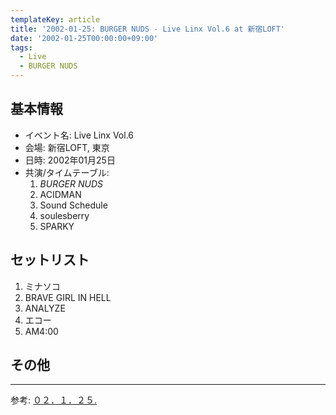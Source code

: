 ```yaml
---
templateKey: article
title: '2002-01-25: BURGER NUDS - Live Linx Vol.6 at 新宿LOFT'
date: '2002-01-25T00:00:00+09:00'
tags:
  - Live
  - BURGER NUDS
---
```

## 基本情報

* イベント名: Live Linx Vol.6
* 会場: 新宿LOFT, 東京
* 日時: 2002年01月25日
* 共演/タイムテーブル:
  1. *BURGER NUDS*
  1. ACIDMAN
  1. Sound Schedule
  1. soulesberry
  1. SPARKY

## セットリスト

1. ミナソコ
1. BRAVE GIRL IN HELL
1. ANALYZE
1. エコー
1. AM4:00

## その他

---

参考: [０２．１．２５.](https://web.archive.org/web/20020603231744/http://www.m-net.ne.jp/~fumippe/index_019.htm)
